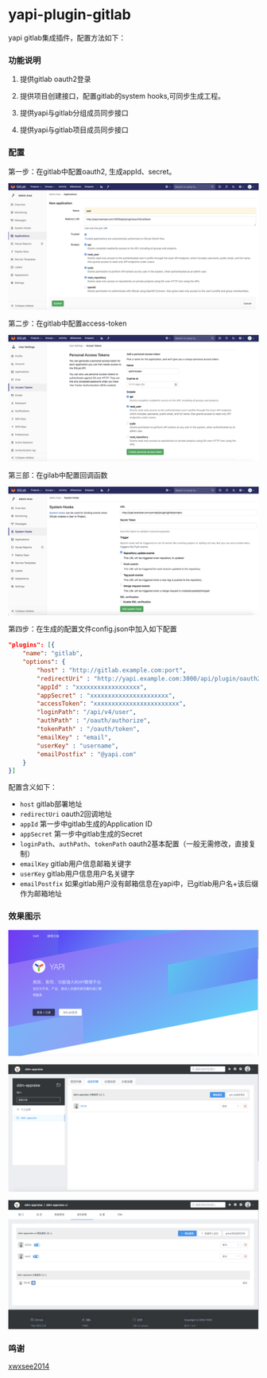 # yapi-plugin-gitlab

yapi gitlab集成插件，配置方法如下：

### 功能说明

1. 提供gitlab oauth2登录

2. 提供项目创建接口，配置gitlab的system hooks,可同步生成工程。

3. 提供yapi与gitlab分组成员同步接口

4. 提供yapi与gitlab项目成员同步接口

### 配置

第一步：在gitlab中配置oauth2, 生成appId、secret。

![gitlab setting1](https://github.com/cyj0122/docImages/blob/master/yapi-plugin-gitlab/gitlab-oauth-setting.png)

第二步：在gitlab中配置access-token

![gitlab setting2](https://github.com/cyj0122/docImages/blob/master/yapi-plugin-gitlab/gitlab-accesstoken-setting.png)

第三部：在gilab中配置回调函数

![gitlab setting3](https://github.com/cyj0122/docImages/blob/master/yapi-plugin-gitlab/gitlab-setting-hooks.png)

第四步：在生成的配置文件config.json中加入如下配置

```json
"plugins": [{
    "name": "gitlab",
    "options": {
        "host" : "http://gitlab.example.com:port",
        "redirectUri" : "http://yapi.example.com:3000/api/plugin/oauth2/callback",
        "appId" : "xxxxxxxxxxxxxxxxxx",
        "appSecret" : "xxxxxxxxxxxxxxxxxxxxxx",
        "accessToken": "xxxxxxxxxxxxxxxxxxxxxxxx",
        "loginPath": "/api/v4/user",
        "authPath" : "/oauth/authorize",
        "tokenPath" : "/oauth/token",
        "emailKey" : "email",
        "userKey" : "username",
        "emailPostfix" : "@yapi.com"
    }
}]
```
配置含义如下：

- `host` gitlab部署地址
- `redirectUri` oauth2回调地址
- `appId` 第一步中gitlab生成的Application ID
- `appSecret` 第一步中gitlab生成的Secret
- `loginPath`、`authPath`、`tokenPath` oauth2基本配置（一般无需修改，直接复制）
- `emailKey` gitlab用户信息邮箱关键字
- `userKey` gitlab用户信息用户名关键字
- `emailPostfix` 如果gitlab用户没有邮箱信息在yapi中，已gitlab用户名+该后缀作为邮箱地址

### 效果图示

![yapi login](https://github.com/cyj0122/docImages/blob/master/yapi-plugin-gitlab/yapi-gitlab-login.png)

![yapi group async](https://github.com/cyj0122/docImages/blob/master/yapi-plugin-gitlab/yapi-gitlab-gourpasync.png)

![yapi project async](https://github.com/cyj0122/docImages/blob/master/yapi-plugin-gitlab/yapi-gitlab-projectasync.png)

### 鸣谢

[xwxsee2014](https://github.com/xwxsee2014/yapi-plugin-oauth2)
